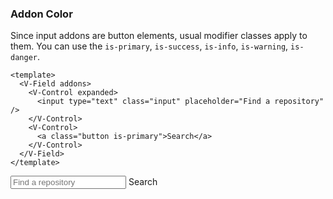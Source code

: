 ### Addon Color

Since input addons are button elements, usual modifier classes apply to them.
You can use the `is-primary`, `is-success`, `is-info`,
`is-warning`, `is-danger`.

<!--code-->

```vue
<template>
  <V-Field addons>
    <V-Control expanded>
      <input type="text" class="input" placeholder="Find a repository" />
    </V-Control>
    <V-Control>
      <a class="button is-primary">Search</a>
    </V-Control>
  </V-Field>
</template>
```

<!--/code-->

<!--example-->

<V-Field addons>
  <V-Control expanded>
    <input
        type="text"
        class="input"
        placeholder="Find a repository"
      />
  </V-Control>
  <V-Control>
    <a class="button is-primary">Search</a>
  </V-Control>
</V-Field>

<!--/example-->
